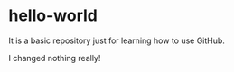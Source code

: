 # hello-world
It is a basic repository just for learning how to use GitHub.

I changed nothing really!
